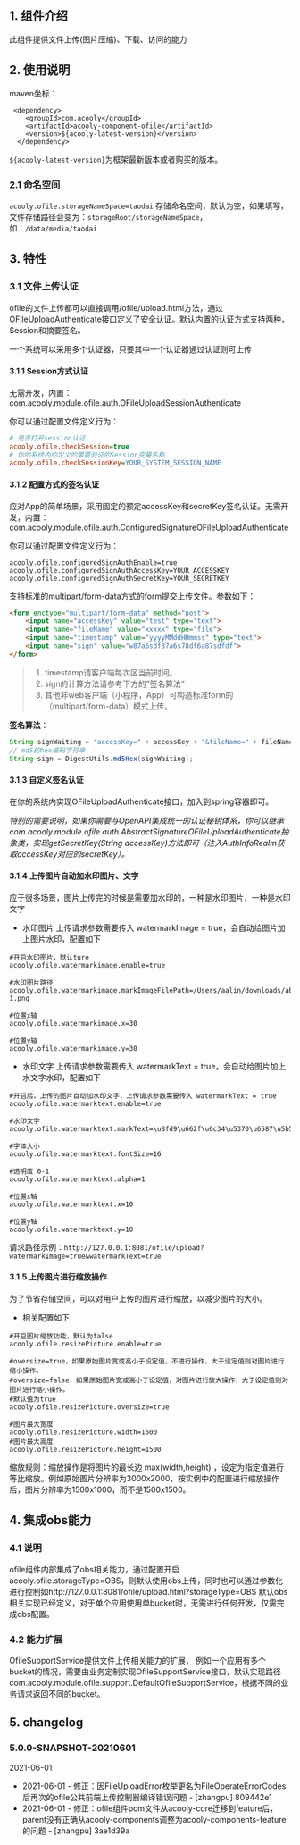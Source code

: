 <!-- title: 文件上传组件   -->
<!-- name: acooly-component-ofile -->
<!-- type: app -->
<!-- author: zhangpu,qiubo -->
<!-- date: 2019-11-26 -->
## 1. 组件介绍

此组件提供文件上传(图片压缩)、下载、访问的能力

## 2. 使用说明

maven坐标：

     <dependency>
        <groupId>com.acooly</groupId>
        <artifactId>acooly-component-ofile</artifactId>
        <version>${acooly-latest-version}</version>
      </dependency>

`${acooly-latest-version}`为框架最新版本或者购买的版本。

### 2.1 命名空间
 
 `acooly.ofile.storageNameSpace=taodai` 存储命名空间，默认为空，如果填写，文件存储路径会变为：`storageRoot/storageNameSpace`，如：`/data/media/taodai`


## 3. 特性

### 3.1 文件上传认证

ofile的文件上传都可以直接调用/ofile/upload.html方法，通过OFileUploadAuthenticate接口定义了安全认证。默认内置的认证方式支持两种，Session和摘要签名。

一个系统可以采用多个认证器，只要其中一个认证器通过认证则可上传

#### 3.1.1 Session方式认证
无需开发，内置：com.acooly.module.ofile.auth.OFileUploadSessionAuthenticate

你可以通过配置文件定义行为：

```ini
# 是否打开session认证
acooly.ofile.checkSession=true
# 你的系统内的定义的需要验证的Session变量名称
acooly.ofile.checkSessionKey=YOUR_SYSTEM_SESSION_NAME
```
#### 3.1.2 配置方式的签名认证

应对App的简单场景，采用固定的预定accessKey和secretKey签名认证。无需开发，内置：com.acooly.module.ofile.auth.ConfiguredSignatureOFileUploadAuthenticate

你可以通过配置文件定义行为：

```
acooly.ofile.configuredSignAuthEnable=true
acooly.ofile.configuredSignAuthAccessKey=YOUR_ACCESSKEY
acooly.ofile.configuredSignAuthSecretKey=YOUR_SECRETKEY
```

支持标准的multipart/form-data方式的form提交上传文件。参数如下：

```html
<form enctype="multipart/form-data" method="post">
    <input name="accessKey" value="test" type="text">
    <input name="fileName" value="xxxxx" type="file">
    <input name="timestamp" value="yyyyMMddHHmmss" type="text">
    <input name="sign" value="w87a6sdf87a6s78df6a87sdfdf">
</form>
```

>1. timestamp请客户端每次区当前时间。
>2. sign的计算方法请参考下方的”签名算法“
>3. 其他非web客户端（小程序，App）可构造标准form的（multipart/form-data）模式上传。

**签名算法**：

 ```java
String signWaiting = "accessKey=" + accessKey + "&fileName=" + fileName + "&timestamp=" + timestamp + secretKey;
// md5的hex编码字符串
String sign = DigestUtils.md5Hex(signWaiting);
 ```


#### 3.1.3 自定义签名认证

在你的系统内实现OFileUploadAuthenticate接口，加入到spring容器即可。

*特别的需要说明，如果你需要与OpenAPI集成统一的认证秘钥体系，你可以继承com.acooly.module.ofile.auth.AbstractSignatureOFileUploadAuthenticate抽象类，实现getSecretKey(String accessKey)方法即可（注入AuthInfoRealm获取accessKey对应的secretKey）。*

#### 3.1.4 上传图片自动加水印图片、文字

应于很多场景，图片上传完的时候是需要加水印的，一种是水印图片，一种是水印文字

* 水印图片 上传请求参数需要传入 watermarkImage = true，会自动给图片加上图片水印，配置如下

```
#开启水印图片，默认ture
acooly.ofile.watermarkimage.enable=true

#水印图片路径
acooly.ofile.watermarkimage.markImageFilePath=/Users/aalin/downloads/about-1.png

#位置x轴
acooly.ofile.watermarkimage.x=30

#位置y轴
acooly.ofile.watermarkimage.y=30
```

* 水印文字 上传请求参数需要传入 watermarkText = true，会自动给图片加上水文字水印，配置如下

```
#开启后，上传的图片自动加水印文字，上传请求参数需要传入 watermarkText = true
acooly.ofile.watermarktext.enable=true

#水印文字
acooly.ofile.watermarktext.markText=\u8fd9\u662f\u6c34\u5370\u6587\u5b57

#字体大小
acooly.ofile.watermarktext.fontSize=16

#透明度 0-1
acooly.ofile.watermarktext.alpha=1

#位置x轴
acooly.ofile.watermarktext.x=10

#位置y轴
acooly.ofile.watermarktext.y=10
```

请求路径示例：`http://127.0.0.1:8081/ofile/upload?watermarkImage=true&watermarkText=true`

#### 3.1.5 上传图片进行缩放操作

为了节省存储空间，可以对用户上传的图片进行缩放，以减少图片的大小。

* 相关配置如下

```
#开启图片缩放功能，默认为false
acooly.ofile.resizePicture.enable=true

#oversize=true，如果原始图片宽或高小于设定值，不进行操作，大于设定值则对图片进行缩小操作。
#oversize=false，如果原始图片宽或高小于设定值，对图片进行放大操作，大于设定值则对图片进行缩小操作。
#默认值为true
acooly.ofile.resizePicture.oversize=true

#图片最大宽度
acooly.ofile.resizePicture.width=1500
#图片最大高度
acooly.ofile.resizePicture.height=1500
```

缩放规则：缩放操作是将图片的最长边 max(width,height) ，设定为指定值进行等比缩放。例如原始图片分辨率为3000x2000，按实例中的配置进行缩放操作后，图片分辨率为1500x1000，而不是1500x1500。


## 4. 集成obs能力
### 4.1 说明
ofile组件内部集成了obs相关能力，通过配置开启acooly.ofile.storageType=OBS，则默认使用obs上传，同时也可以通过参数化进行控制如http://127.0.0.1:8081/ofile/upload.html?storageType=OBS
默认obs相关实现已经定义，对于单个应用使用单bucket时，无需进行任何开发，仅需完成obs配置。
### 4.2 能力扩展
OfileSupportService提供文件上传相关能力的扩展，
例如一个应用有多个bucket的情况，需要由业务定制实现OfileSupportService接口，默认实现路径com.acooly.module.ofile.support.DefaultOfileSupportService，根据不同的业务请求返回不同的bucket。
 
## 5. changelog

### 5.0.0-SNAPSHOT-20210601

2021-06-01

* 2021-06-01 - 修正：因FileUploadError枚举更名为FileOperateErrorCodes后再次的ofile公共前端上传控制器编译错误问题 - [zhangpu] 809442e1
* 2021-06-01 - 修正：ofile组件pom文件从acooly-core迁移到feature后，parent没有正确从acooly-components调整为acooly-components-feature的问题 - [zhangpu] 3ae1d39a